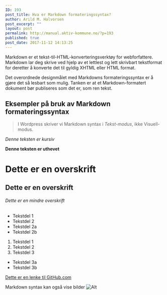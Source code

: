 ```yaml
---
ID: 193
post_title: Hva er Markdown formateringssyntax?
author: Arild M. Halvorsen
post_excerpt: ""
layout: post
permalink: http://manual.aktiv-kommune.no/?p=193
published: true
post_date: 2017-11-12 14:13:25
---
```

Markdown er et tekst-til-HTML-konverteringsverktøy for webforfattere. Markdown lar deg skrive ved hjelp av et lettlest og lett skrivbart tekstformat for deretter å konverte det til gyldig XHTML eller HTML format.

Det overordnede designmålet med Markdowns formateringssyntax er å gjøre det så lesbart som mulig. Tanken er at et Markdown-formatert dokument bør publiseres som det er, som ren tekst.

## Eksempler på bruk av Markdown formateringssyntax

>I Wordpress skriver vi Markdown syntax i *Tekst-modus*, ikke Visuell-modus.

*Denne teksten er kursiv*

**Denne teksten er uthevet**

# Dette er en overskrift
## Dette er en overskrift
###### Dette er en mindre overskrift

* Tekstdel 1
* Tekstdel 2
 * Tekstdel 2a
 * Tekstdel 2b

1. Tekstdel 1
2. Tekstdel 2
3. Tekstdel 3
 * Tekstdel 3a
 * Tekstdel 3b

[Dette er en lenke til GitHub.com](http://github.com)

Markdown syntax kan også vise bilder
![Alt](http://manual.aktiv-kommune.no/wp-content/uploads/2017/11/github_logo-e1510420098925.png "github")